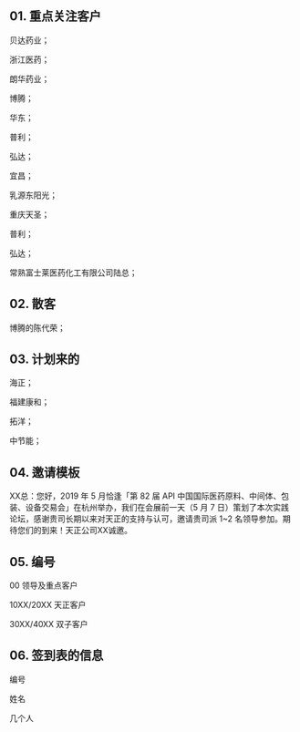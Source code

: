## 01. 重点关注客户

贝达药业；

浙江医药；

朗华药业；

博腾；

华东；

普利；

弘达；

宜昌；

乳源东阳光；

重庆天圣；

普利；

弘达；

常熟富士莱医药化工有限公司陆总；

## 02. 散客

博腾的陈代荣；

## 03. 计划来的

海正；

福建康和；

拓洋；

中节能；

## 04. 邀请模板

XX总：您好，2019 年 5 月恰逢「第 82 届 API 中国国际医药原料、中间体、包装、设备交易会」在杭州举办，我们在会展前一天（5 月 7 日）策划了本次实践论坛，感谢贵司长期以来对天正的支持与认可，邀请贵司派 1~2 名领导参加。期待您们的到来！天正公司XX诚邀。

## 05. 编号

00 领导及重点客户

10XX/20XX 天正客户

30XX/40XX 双子客户

## 06. 签到表的信息

编号

姓名

几个人



